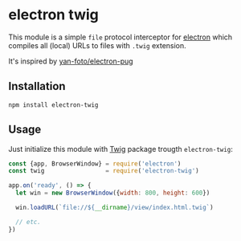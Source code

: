 # electron twig
This module is a simple `file` protocol interceptor for [electron](https://github.com/atom/electron) which compiles all (local) URLs to files with `.twig` extension.

It's inspired by [yan-foto/electron-pug](https://github.com/yan-foto/electron-pug)

## Installation

```
npm install electron-twig
```

## Usage
Just initialize this module with [Twig](https://www.npmjs.com/package/twig) package trougth `electron-twig`:

```js
const {app, BrowserWindow} = require('electron')
const twig                 = require('electron-twig')

app.on('ready', () => {
  let win = new BrowserWindow({width: 800, height: 600})

  win.loadURL(`file://${__dirname}/view/index.html.twig`)

  // etc.
})
```
